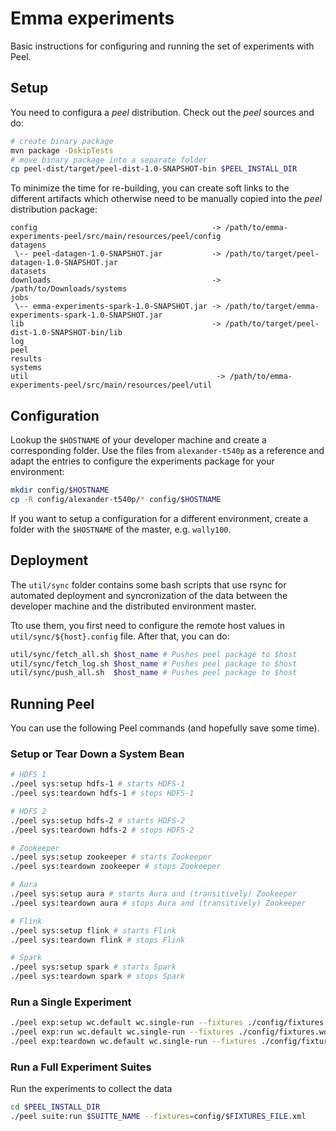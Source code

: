 # Emma experiments

Basic instructions for configuring and running the set of experiments with Peel.

## Setup

You need to configura a *peel* distribution. Check out the *peel* sources and do:

```bash
# create binary package
mvn package -DskipTests
# move binary package into a separate folder
cp peel-dist/target/peel-dist-1.0-SNAPSHOT-bin $PEEL_INSTALL_DIR
```

To minimize the time for re-building, you can create soft links to the different artifacts which otherwise need to be manually copied into the *peel* distribution package:

```
config                                       -> /path/to/emma-experiments-peel/src/main/resources/peel/config
datagens
 \-- peel-datagen-1.0-SNAPSHOT.jar           -> /path/to/target/peel-datagen-1.0-SNAPSHOT.jar
datasets
downloads                                    -> /path/to/Downloads/systems
jobs
 \-- emma-experiments-spark-1.0-SNAPSHOT.jar -> /path/to/target/emma-experiments-spark-1.0-SNAPSHOT.jar
lib                                          -> /path/to/target/peel-dist-1.0-SNAPSHOT-bin/lib
log
peel
results
systems
util                                          -> /path/to/emma-experiments-peel/src/main/resources/peel/util
```

## Configuration

Lookup the `$HOSTNAME` of your developer machine and create a corresponding folder. Use the files from `alexander-t540p` as a reference and adapt the entries to configure the experiments package for your environment:

```bash
mkdir config/$HOSTNAME
cp -R config/alexander-t540p/* config/$HOSTNAME
```

If you want to setup a configuration for a different environment, create a folder with the `$HOSTNAME` of the master, e.g. `wally100`.

## Deployment

The `util/sync` folder contains some bash scripts that use rsync for automated deployment and syncronization of the data between the developer machine and the distributed environment master.

Tto use them, you first need to configure the remote host values in `util/sync/${host}.config` file. After that, you can do:

```bash
util/sync/fetch_all.sh $host_name # Pushes peel package to $host
util/sync/fetch_log.sh $host_name # Pushes peel package to $host
util/sync/push_all.sh  $host_name # Pushes peel package to $host
```

## Running Peel

You can use the following Peel commands (and hopefully save some time).

### Setup or Tear Down a System Bean

```bash
# HDFS 1
./peel sys:setup hdfs-1 # starts HDFS-1
./peel sys:teardown hdfs-1 # stops HDFS-1

# HDFS 2
./peel sys:setup hdfs-2 # starts HDFS-2
./peel sys:teardown hdfs-2 # stops HDFS-2

# Zookeeper
./peel sys:setup zookeeper # starts Zookeeper
./peel sys:teardown zookeeper # stops Zookeeper

# Aura
./peel sys:setup aura # starts Aura and (transitively) Zookeeper
./peel sys:teardown aura # stops Aura and (transitively) Zookeeper

# Flink
./peel sys:setup flink # starts Flink
./peel sys:teardown flink # stops Flink

# Spark
./peel sys:setup spark # starts Spark
./peel sys:teardown spark # stops Spark
```

### Run a Single Experiment

```bash
./peel exp:setup wc.default wc.single-run --fixtures ./config/fixtures.wordcount.xml
./peel exp:run wc.default wc.single-run --fixtures ./config/fixtures.wordcount.xml --run 1 --just 
./peel exp:teardown wc.default wc.single-run --fixtures ./config/fixtures.wordcount.xml
```

### Run a Full Experiment Suites

Run the experiments to collect the data

```bash
cd $PEEL_INSTALL_DIR
./peel suite:run $SUITTE_NAME --fixtures=config/$FIXTURES_FILE.xml
```
